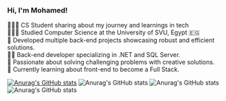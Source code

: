 ### Hi, I'm Mohamed!
<p dir="auto">👩🏻‍💻 CS Student sharing about my journey and learnings in tech<br> 
👩🏻‍🎓 Studied <a>Computer Science</a> at the University of SVU, Egypt 🇪🇬<br> 
📂 Developed multiple back-end projects showcasing robust and efficient solutions.<br> 
👨‍💻 Back-end developer specializing in .NET and SQL Server.<br> 
🧩 Passionate about solving challenging problems with creative solutions.<br>
💭 Currently learning about front-end to become a Full Stack.<br> 
</p>

[![Anurag's GitHub stats](https://github-readme-stats.vercel.app/api?username=MohamedAftah004)](https://github.com/MohamedAftah004/github-readme-stats)
![Anurag's GitHub stats](https://github-readme-stats.vercel.app/api?username=MohamedAftah004&show_icons=true&theme=merko)
![Anurag's GitHub stats](https://github-readme-stats.vercel.app/api?username=MohamedAftah004&show_icons=true&theme=gruvbox)
![Anurag's GitHub stats](https://github-readme-stats.vercel.app/api?username=MohamedAftah004&show_icons=true&theme=tokyonight)
